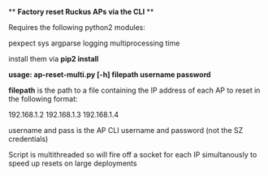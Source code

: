 ** **Factory reset Ruckus APs via the CLI** **

Requires the following python2 modules:

pexpect
sys
argparse
logging
multiprocessing
time

install them via **pip2 install <module>**



**usage: ap-reset-multi.py [-h] filepath username password**

**filepath** is the path to a file containing the IP address of each AP to reset in the following format:

192.168.1.2
192.168.1.3
192.168.1.4

username and pass is the AP CLI username and password (not the SZ credentials) 

Script is multithreaded so will fire off a socket for each IP simultanously to speed up resets on large deployments
